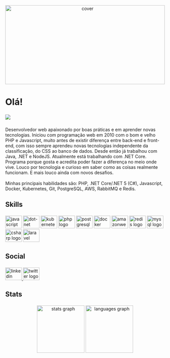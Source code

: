 <div align="center">
  <img width="100%" height = "250px" src="https://i.imgur.com/2inIFCP.gif" alt="cover" />
</div>

###
<h1 align="left">Olá!</h1>

###
<div align="left">
  <img src="https://visitor-badge.laobi.icu/badge?page_id=tagliatti.tagliatti&"  />
</div>

###
<p align="left">Desenvolvedor web apaixonado por boas práticas e em aprender novas tecnologias. Iniciou com programação web em 2010 com o bom e velho PHP e Javascript, muito antes de existir diferença entre back-end e front-end, com isso sempre aprendeu novas tecnologias independente da classificação, do CSS ao banco de dados. Desde então já trabalhou com Java, .NET e NodeJS. Atualmente está trabalhando com .NET Core.<br>Programa porque gosta e acredita poder fazer a diferença no meio onde vive. Louco por tecnologia e curioso em saber como as coisas realmente funcionam. E mais louco ainda com novos desafios.<br><br>Minhas principais habilidades são: PHP, .NET Core/.NET 5 (C#), Javascript, Docker, Kubernetes, Git, PostgreSQL, AWS, RabbitMQ e Redis.</p>

###
<h2 align="left">Skills</h2>

###
<div align="left">
  <img src="https://cdn.jsdelivr.net/gh/devicons/devicon/icons/javascript/javascript-original.svg" height="40" width="52" alt="javascript logo"  />
  <img src="https://cdn.jsdelivr.net/gh/devicons/devicon/icons/dot-net/dot-net-original.svg" height="40" width="52" alt="dot-net logo"  />
  <img src="https://cdn.jsdelivr.net/gh/devicons/devicon/icons/kubernetes/kubernetes-plain.svg" height="40" width="52" alt="kubernetes logo"  />
  <img src="https://cdn.jsdelivr.net/gh/devicons/devicon/icons/php/php-original.svg" height="40" width="52" alt="php logo"  />
  <img src="https://cdn.jsdelivr.net/gh/devicons/devicon/icons/postgresql/postgresql-original.svg" height="40" width="52" alt="postgresql logo"  />
  <img src="https://cdn.jsdelivr.net/gh/devicons/devicon/icons/docker/docker-original.svg" height="40" width="52" alt="docker logo"  />
  <img src="https://cdn.jsdelivr.net/gh/devicons/devicon/icons/amazonwebservices/amazonwebservices-original.svg" height="40" width="52" alt="amazonwebservices logo"  />
  <img src="https://cdn.jsdelivr.net/gh/devicons/devicon/icons/redis/redis-original.svg" height="40" width="52" alt="redis logo"  />
  <img src="https://cdn.jsdelivr.net/gh/devicons/devicon/icons/mysql/mysql-original.svg" height="40" width="52" alt="mysql logo"  />
  <img src="https://cdn.jsdelivr.net/gh/devicons/devicon/icons/csharp/csharp-original.svg" height="40" width="52" alt="csharp logo"  />
  <img src="https://cdn.jsdelivr.net/gh/devicons/devicon/icons/laravel/laravel-plain.svg" height="40" width="52" alt="laravel logo"  />
</div>

###
<h2 align="left">Social</h2>

###
<div align="left">
  <a href="https://www.linkedin.com/in/tagliatti/" target="_blank">
    <img src="https://raw.githubusercontent.com/maurodesouza/profile-readme-generator/master/src/assets/icons/social/linkedin/default.svg" width="52" height="40" alt="linkedin logo"  />
  </a>
  <a href="https://twitter.com/filipetagliatti" target="_blank">
    <img src="https://raw.githubusercontent.com/maurodesouza/profile-readme-generator/master/src/assets/icons/social/twitter/default.svg" width="52" height="40" alt="twitter logo"  />
  </a>
</div>

###
<h2 align="left">Stats</h2>

###
<div align="center">
  <img src="https://github-readme-stats.vercel.app/api?hide_title=false&hide_rank=false&show_icons=true&include_all_commits=true&count_private=true&disable_animations=false&theme=dracula&locale=en&hide_border=false&username=tagliatti" height="150" alt="stats graph"  />
  <img src="https://github-readme-stats.vercel.app/api/top-langs?locale=pt-br&hide_title=false&layout=compact&card_width=320&langs_count=5&theme=dracula&hide_border=false&username=tagliatti" height="150" alt="languages graph"  />
</div>

###

